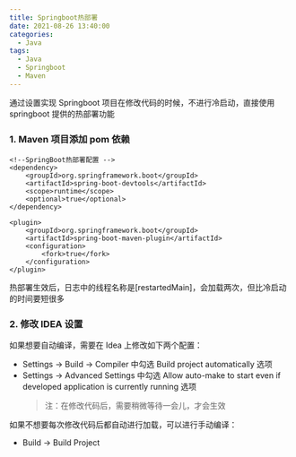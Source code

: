 ```yaml
---
title: Springboot热部署
date: 2021-08-26 13:40:00
categories:
  - Java
tags:
  - Java
  - Springboot
  - Maven
---
```


通过设置实现 Springboot 项目在修改代码的时候，不进行冷启动，直接使用 springboot 提供的热部署功能

<!-- more -->

### 1. Maven 项目添加 pom 依赖

```
<!--SpringBoot热部署配置 -->
<dependency>
    <groupId>org.springframework.boot</groupId>
    <artifactId>spring-boot-devtools</artifactId>
    <scope>runtime</scope>
    <optional>true</optional>
</dependency>

<plugin>
    <groupId>org.springframework.boot</groupId>
    <artifactId>spring-boot-maven-plugin</artifactId>
    <configuration>
        <fork>true</fork>
    </configuration>
</plugin>
```

热部署生效后，日志中的线程名称是[restartedMain]，会加载两次，但比冷启动的时间要短很多

### 2. 修改 IDEA 设置

如果想要自动编译，需要在 Idea 上修改如下两个配置：

- Settings -> Build -> Compiler 中勾选 Build project automatically 选项
- Settings -> Advanced Settings 中勾选 Allow auto-make to start even if developed application is currently running 选项
  > 注：在修改代码后，需要稍微等待一会儿，才会生效

如果不想要每次修改代码后都自动进行加载，可以进行手动编译：

- Build -> Build Project
